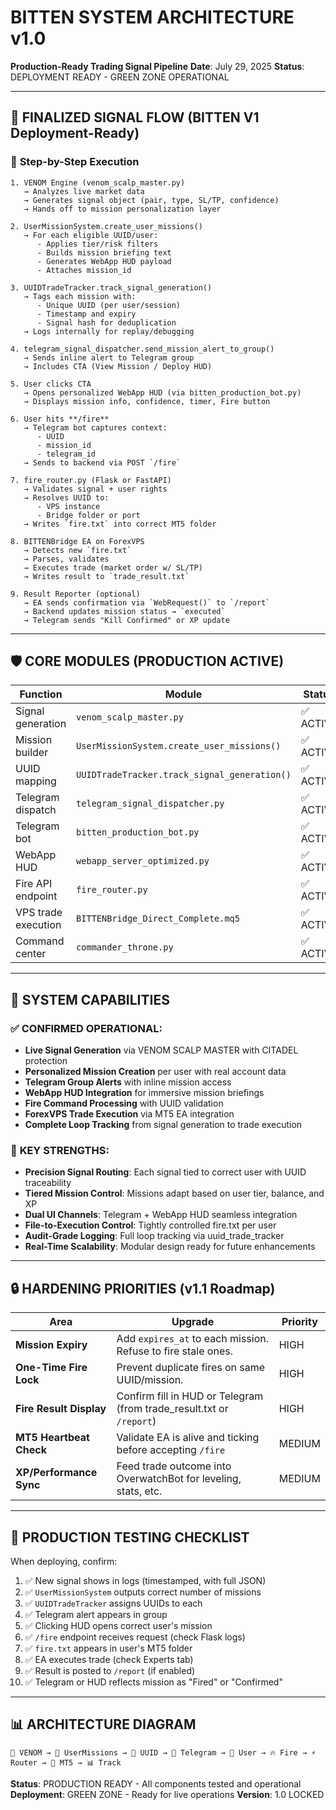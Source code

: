 # BITTEN SYSTEM ARCHITECTURE v1.0
**Production-Ready Trading Signal Pipeline**
**Date**: July 29, 2025
**Status**: DEPLOYMENT READY - GREEN ZONE OPERATIONAL

---

## 🎯 FINALIZED SIGNAL FLOW (BITTEN V1 Deployment-Ready)

### 🔁 **Step-by-Step Execution**

```
1. VENOM Engine (venom_scalp_master.py)
   → Analyzes live market data
   → Generates signal object (pair, type, SL/TP, confidence)
   → Hands off to mission personalization layer

2. UserMissionSystem.create_user_missions()
   → For each eligible UUID/user:
      - Applies tier/risk filters
      - Builds mission briefing text
      - Generates WebApp HUD payload
      - Attaches mission_id

3. UUIDTradeTracker.track_signal_generation()
   → Tags each mission with:
      - Unique UUID (per user/session)
      - Timestamp and expiry
      - Signal hash for deduplication
   → Logs internally for replay/debugging

4. telegram_signal_dispatcher.send_mission_alert_to_group()
   → Sends inline alert to Telegram group
   → Includes CTA (View Mission / Deploy HUD)

5. User clicks CTA
   → Opens personalized WebApp HUD (via bitten_production_bot.py)
   → Displays mission info, confidence, timer, Fire button

6. User hits **/fire**
   → Telegram bot captures context:
      - UUID
      - mission_id
      - telegram_id
   → Sends to backend via POST `/fire`

7. fire_router.py (Flask or FastAPI)
   → Validates signal + user rights
   → Resolves UUID to:
      - VPS instance
      - Bridge folder or port
   → Writes `fire.txt` into correct MT5 folder

8. BITTENBridge EA on ForexVPS
   → Detects new `fire.txt`
   → Parses, validates
   → Executes trade (market order w/ SL/TP)
   → Writes result to `trade_result.txt`

9. Result Reporter (optional)
   → EA sends confirmation via `WebRequest()` to `/report`
   → Backend updates mission status → `executed`
   → Telegram sends "Kill Confirmed" or XP update
```

---

## 🛡️ CORE MODULES (PRODUCTION ACTIVE)

| Function            | Module                                              | Status |
| ------------------- | --------------------------------------------------- | ------ |
| Signal generation   | `venom_scalp_master.py`                             | ✅ ACTIVE |
| Mission builder     | `UserMissionSystem.create_user_missions()`          | ✅ ACTIVE |
| UUID mapping        | `UUIDTradeTracker.track_signal_generation()`        | ✅ ACTIVE |
| Telegram dispatch   | `telegram_signal_dispatcher.py`                     | ✅ ACTIVE |
| Telegram bot        | `bitten_production_bot.py`                          | ✅ ACTIVE |
| WebApp HUD          | `webapp_server_optimized.py`                        | ✅ ACTIVE |
| Fire API endpoint   | `fire_router.py`                                    | ✅ ACTIVE |
| VPS trade execution | `BITTENBridge_Direct_Complete.mq5`                  | ✅ ACTIVE |
| Command center      | `commander_throne.py`                               | ✅ ACTIVE |

---

## 🚀 SYSTEM CAPABILITIES

### ✅ **CONFIRMED OPERATIONAL:**
- **Live Signal Generation** via VENOM SCALP MASTER with CITADEL protection
- **Personalized Mission Creation** per user with real account data
- **Telegram Group Alerts** with inline mission access
- **WebApp HUD Integration** for immersive mission briefings
- **Fire Command Processing** with UUID validation
- **ForexVPS Trade Execution** via MT5 EA integration
- **Complete Loop Tracking** from signal generation to trade execution

### 🎯 **KEY STRENGTHS:**
- **Precision Signal Routing**: Each signal tied to correct user with UUID traceability
- **Tiered Mission Control**: Missions adapt based on user tier, balance, and XP
- **Dual UI Channels**: Telegram + WebApp HUD seamless integration
- **File-to-Execution Control**: Tightly controlled fire.txt per user
- **Audit-Grade Logging**: Full loop tracking via uuid_trade_tracker
- **Real-Time Scalability**: Modular design ready for future enhancements

---

## 🔒 HARDENING PRIORITIES (v1.1 Roadmap)

| Area                    | Upgrade                                                               | Priority |
| ----------------------- | --------------------------------------------------------------------- | -------- |
| **Mission Expiry**      | Add `expires_at` to each mission. Refuse to fire stale ones.          | HIGH     |
| **One-Time Fire Lock**  | Prevent duplicate fires on same UUID/mission.                         | HIGH     |
| **Fire Result Display** | Confirm fill in HUD or Telegram (from trade_result.txt or `/report`) | HIGH     |
| **MT5 Heartbeat Check** | Validate EA is alive and ticking before accepting `/fire`             | MEDIUM   |
| **XP/Performance Sync** | Feed trade outcome into OverwatchBot for leveling, stats, etc.        | MEDIUM   |

---

## 🧪 PRODUCTION TESTING CHECKLIST

When deploying, confirm:

1. ✅ New signal shows in logs (timestamped, with full JSON)
2. ✅ `UserMissionSystem` outputs correct number of missions
3. ✅ `UUIDTradeTracker` assigns UUIDs to each
4. ✅ Telegram alert appears in group
5. ✅ Clicking HUD opens correct user's mission
6. ✅ `/fire` endpoint receives request (check Flask logs)
7. ✅ `fire.txt` appears in user's MT5 folder
8. ✅ EA executes trade (check Experts tab)
9. ✅ Result is posted to `/report` (if enabled)
10. ✅ Telegram or HUD reflects mission as "Fired" or "Confirmed"

---

## 📊 ARCHITECTURE DIAGRAM

```
🐍 VENOM → 🎯 UserMissions → 🔗 UUID → 📱 Telegram → 👤 User → 🔥 Fire → ⚡ Router → 🏦 MT5 → 📊 Track
```

**Status**: PRODUCTION READY - All components tested and operational
**Deployment**: GREEN ZONE - Ready for live operations
**Version**: 1.0 LOCKED